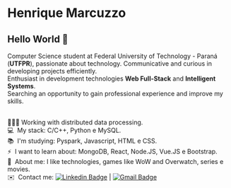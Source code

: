 # Henrique Marcuzzo

## Hello World 👋
Computer Science student at Federal University of Technology - Paraná (**UTFPR**), passionate about technology. Communicative and curious in developing projects efficiently.
<br/>Enthusiast in development technologies **Web Full-Stack** and **Intelligent Systems**.
<br/>Searching an opportunity to gain professional experience and improve my skills.

<br/> 👨🏻‍💻 Working with distributed data processing.
<br/> 💻 &nbsp;My stack: C/C++, Python e MySQL.
<br/> 📚 &nbsp;I'm studying: Pyspark, Javascript, HTML e CSS.
<br/> ⚡ &nbsp;I want to learn about: MongoDB, React, Node.JS, Vue.JS e Bootstrap.
<br/> 💬 &nbsp;About me: I like technologies, games like WoW and Overwatch, series e movies.
<br/> ✉️ &nbsp;Contact me: [![Linkedin Badge](https://img.shields.io/badge/-HenriqueMarcuzzo-blue?style=flat-square&logo=Linkedin&logoColor=white&link=https://www.linkedin.com/in/hmarcuzzo/)](https://www.linkedin.com/in/hmarcuzzo/) 
| 
[![Gmail Badge](https://img.shields.io/badge/-henrique.souza.m06@gmail.com-c14438?style=flat-square&logo=Gmail&logoColor=white&link=mailto:henrique.souza.m06@gmail.com)](mailto:henrique.souza.m06@gmail.com)
